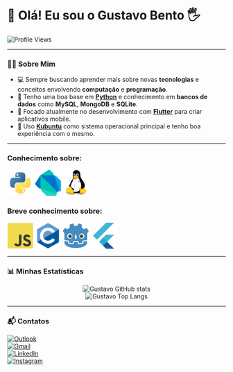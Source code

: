 # 👋 Olá! Eu sou o **Gustavo Bento** 🖐️  

![Profile Views](https://komarev.com/ghpvc/?username=gustavo-bento-teles&color=green&style=flat-square)

---

### 🧑‍💻 **Sobre Mim**
- 💻 Sempre buscando aprender mais sobre novas **tecnologias** e conceitos envolvendo **computação** e **programação**.
- 🐍 Tenho uma boa base em **[Python](https://www.python.org)** e conhecimento em **bancos de dados** como **MySQL**, **MongoDB** e **SQLite**.
- 📱 Focado atualmente no desenvolvimento com **[Flutter](https://flutter.dev)** para criar aplicativos mobile.  
- 🐧 Uso **[Kubuntu](https://kubuntu.org)** como sistema operacional principal e tenho boa experiência com o mesmo.

---

### Conhecimento sobre:
<div display: flex>
     <img src="https://raw.githubusercontent.com/devicons/devicon/master/icons/python/python-original.svg" alt="python" width=60 height=60/>
     <img src="https://raw.githubusercontent.com/devicons/devicon/master/icons/dart/dart-original.svg" alt="dart" width=60 height=60/>
     <img src="https://raw.githubusercontent.com/devicons/devicon/master/icons/linux/linux-original.svg" alt="linux" width=60 height=60/>
</div>

### Breve conhecimento sobre:
<div display: flex>
     <img src="https://raw.githubusercontent.com/devicons/devicon/master/icons/javascript/javascript-original.svg" alt="javascript" width=60 height=60/>
     <img src="https://raw.githubusercontent.com/devicons/devicon/master/icons/c/c-original.svg" alt="c" width=60 height=60/>
     <img src="https://raw.githubusercontent.com/devicons/devicon/master/icons/godot/godot-original.svg" alt="godot" width=60 height=60/>
     <img src="https://raw.githubusercontent.com/devicons/devicon/master/icons/flutter/flutter-original.svg" alt="flutter" width=60 height=60/>
</div>

---

### 📊 **Minhas Estatísticas**  
<div align="center">
     <img src="https://github-readme-stats.vercel.app/api?username=gustavo-bento-teles&show_icons=true&theme=gruvbox" alt="Gustavo GitHub stats">
</div>
<div align="center">
     <img src="https://github-readme-stats.vercel.app/api/top-langs/?username=gustavo-bento-teles&layout=compact&theme=gruvbox" alt="Gustavo Top Langs" />
</div>

---

### 📬 **Contatos**  
[![Outlook](https://img.shields.io/badge/Microsoft_Outlook-0078D4?style=for-the-badge&logo=microsoft-outlook&logoColor=white)](mailto:gustavobento312@hotmail.com)  
[![Gmail](https://img.shields.io/badge/Gmail-D14836?style=for-the-badge&logo=gmail&logoColor=white)](mailto:gustavobentoteles379@gmail.com)  
[![LinkedIn](https://img.shields.io/badge/linkedin-%230077B5.svg?style=for-the-badge&logo=linkedin&logoColor=white)](https://www.linkedin.com/in/gustavo-bento-teles-9093a42bb?trk=contact-info)  
[![Instagram](https://img.shields.io/badge/Instagram-E4405F?style=for-the-badge&logo=instagram&logoColor=white)](https://www.instagram.com/gus.mtl_s/)
